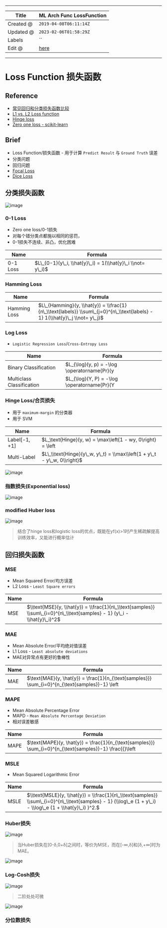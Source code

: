 -----

| Title     | ML Arch Func LossFunction                             |
| --------- | ----------------------------------------------------- |
| Created @ | `2019-04-08T06:11:14Z`                                |
| Updated @ | `2023-02-06T01:58:29Z`                                |
| Labels    | \`\`                                                  |
| Edit @    | [here](https://github.com/junxnone/aiwiki/issues/281) |

-----

# Loss Function 损失函数

## Reference

  - [常见回归和分类损失函数比较](https://www.cnblogs.com/massquantity/p/8964029.html)
  - [L1 vs. L2 Loss
    function](http://rishy.github.io/ml/2015/07/28/l1-vs-l2-loss/)
  - [Hinge loss](https://www.wikiwand.com/en/Hinge_loss)
  - [Zero one loss -
    scikit-learn](https://scikit-learn.org/stable/modules/model_evaluation.html#zero-one-loss)

## Brief

  - Loss Function/损失函数 - 用于计算 `Predict Result` 与 `Ground Truth` 误差
  - 分类问题
  - 回归问题
  - [Focal Loss](/Focal_Loss)
  - [Dice Loss](/Dice_Loss)

## 分类损失函数

![image](media/5fe07ca802ae8f76fc3ee085642dbe7bb040c5a5.png)

### 0-1 Loss

  - Zero one loss/0-1损失
  - 对每个错分类点都施以相同的惩罚，
  - 0-1损失不连续、非凸，优化困难

| Name     | Formula                                                    |
| -------- | ---------------------------------------------------------- |
| 0-1 Loss | $L\_{0-1}(y\_i, \\hat{y}\_i) = 1(\\hat{y}\_i \\not= y\_i)$ |

### Hamming Loss

| Name         | Formula                                                                                                                    |
| ------------ | -------------------------------------------------------------------------------------------------------------------------- |
| Hamming Loss | $L\_{Hamming}(y, \\hat{y}) = \\frac{1}{n\_\\text{labels}} \\sum\_{j=0}^{n\_\\text{labels} - 1} 1(\\hat{y}\_j \\not= y\_j)$ |

### Log Loss

  - `Logistic Regression Loss`/`Cross-Entropy Loss`

| Name                      | Formula                                                                                                                            |
| ------------------------- | ---------------------------------------------------------------------------------------------------------------------------------- |
| Binary Classification     | $L\_{\\log}(y, p) = -\\log \\operatorname{Pr}(y|p) = -(y \\log (p) + (1 - y) \\log (1 - p))$                                       |
| Multiclass Classification | $L\_{\\log}(Y, P) = -\\log \\operatorname{Pr}(Y|P) = - \\frac{1}{N} \\sum\_{i=0}^{N-1} \\sum\_{k=0}^{K-1} y\_{i,k} \\log p\_{i,k}$ |

### Hinge Loss/合页损失

  - 用于 `maximum-margin` 的分类器
  - 用于 SVM

| Name            | Formula                                                                             |
| --------------- | ----------------------------------------------------------------------------------- |
| Label\[-1, +1\] | $L\_\\text{Hinge}(y, w) = \\max\\left{1 - wy, 0\\right} = \\left|1 - wy\\right|\_+$ |
| Multi-Label     | $L\_\\text{Hinge}(y\_w, y\_t) = \\max\\left{1 + y\_t - y\_w, 0\\right}$             |

![image](media/0f3c3eb96cd16c3dfbe7854e1f2c645a58534d8c.png)

### 指数损失(Exponential loss)

![image](media/1659bbffa351ade93cf6090f7e708034b0e566c5.png)

### modified Huber loss

![image](media/0008b9e2584064f6945ac98b279d9d349b42858d.png)

> 结合了hinge loss和logistic loss的优点，既能在yf(x)\>1时产生稀疏解提高训练效率，又能进行概率估计

## 回归损失函数

### MSE

  - Mean Squared Error/均方误差
  - L2 Loss - `Least Square errors`

| Name | Formula                                                                                                                 |
| ---- | ----------------------------------------------------------------------------------------------------------------------- |
| MSE  | $\\text{MSE}(y, \\hat{y}) = \\frac{1}{n\_\\text{samples}} \\sum\_{i=0}^{n\_\\text{samples} - 1} (y\_i - \\hat{y}\_i)^2$ |

### MAE

  - Mean Absolute Error/平均绝对值误差
  - L1 Loss - `Least absolute deviations`
  - MAE对异常点有更好的鲁棒性

| Name | Formula                                                                                                                                |
| ---- | -------------------------------------------------------------------------------------------------------------------------------------- |
| MAE  | $\\text{MAE}(y, \\hat{y}) = \\frac{1}{n\_{\\text{samples}}} \\sum\_{i=0}^{n\_{\\text{samples}}-1} \\left| y\_i - \\hat{y}\_i \\right|$ |

### MAPE

  - Mean Absolute Percentage Error
  - MAPD - `Mean Absolute Percentage Deviation`
  - 相对误差敏感

| Name | Formula                                                                                                                                                                                  |
| ---- | ---------------------------------------------------------------------------------------------------------------------------------------------------------------------------------------- |
| MAPE | $\\text{MAPE}(y, \\hat{y}) = \\frac{1}{n\_{\\text{samples}}} \\sum\_{i=0}^{n\_{\\text{samples}}-1} \\frac{{}\\left| y\_i - \\hat{y}\_i \\right|}{max(\\epsilon, \\left| y\_i \\right|)}$ |

### MSLE

  - Mean Squared Logarithmic Error

| Name | Formula                                                                                                                                                  |
| ---- | -------------------------------------------------------------------------------------------------------------------------------------------------------- |
| MSLE | $\\text{MSLE}(y, \\hat{y}) = \\frac{1}{n\_\\text{samples}} \\sum\_{i=0}^{n\_\\text{samples} - 1} (\\log\_e (1 + y\_i) - \\log\_e (1 + \\hat{y}\_i) )^2.$ |

### Huber损失

![image](media/6aa4e19023d0cc38096fe751700f703b06257f9c.png)

> 当Huber损失在\[0-δ,0+δ\]之间时，等价为MSE，而在\[-∞,δ\]和\[δ,+∞\]时为MAE。

![image](media/43bef7de721d514ea45be935d54649d7f45cb4d5.png)

### Log-Cosh损失

![image](media/c1e24d9adc694472add9e349819ac3f796a801c3.png)

> 二阶处处可微

![image](media/1d4312c5804a44a3bf6e4b492dd9605f5611c143.png)

### 分位数损失
